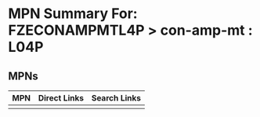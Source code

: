 



# MPN Summary For: FZECONAMPMTL4P > con-amp-mt : L04P

## MPNs
  

|MPN|Direct Links|Search Links|
| :--- | :--- | :--- |
||||
